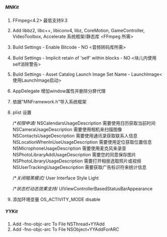 ##### MNKit
1. FFmpeg<4.2> 最低支持9.3
2. Add libbz2, libc++, libiconv4, libz, CoreMotion, GameController, VideoToolbox, Accelerate 系统框架/静态库 <FFmpeg 所需>
3. Build Settings - Enable Bitcode - NO <音频转码库所需>
4. Build Settings - Implicit retain of 'self' within blocks - NO <块儿内使用self消除警告>
5. Build Settings - Asset Catalog Launch Image Set Name - LaunchImage<使用LaunchImage启动>
6. AppDelegate 增加window属性并删除分屏代理
7. 依据"MNFramework.h"导入系统框架
8. plist 设置

    /**权限申请*/
    <key>NSCalendarsUsageDescription</key>
    <string>需要使用日历获取当前时间</string>
    <key>NSCameraUsageDescription</key>
    <string>需要使用相机来扫描图像</string>
    <key>NSContactsUsageDescription</key>
    <string>需要使用通讯录获取联系人信息</string>
    <key>NSLocationWhenInUseUsageDescription</key>
    <string>需要使用定位获取位置信息</string>
    <key>NSMicrophoneUsageDescription</key>
    <string>需要使用麦克风来录音</string>
    <key>NSPhotoLibraryAddUsageDescription</key>
    <string>需要您的同意保存图片</string>
    <key>NSPhotoLibraryUsageDescription</key>
    <string>需要打开相册选取照片或视频</string>
    <key>NSUserTrackingUsageDescription</key>
    <string>需要获取广告标识符来统计信息</string>
    
    /**关闭暗黑模式*/
    <key>User Interface Style</key>
    <string>Light</string>
    
    /**状态栏动态效果支持*/
    <key>UIViewControllerBasedStatusBarAppearance</key>
    <false/>
    
9. 添加环境变量
    OS_ACTIVITY_MODE        disable
    
##### YYKit
1. Add -fno-objc-arc To File NSThread+YYAdd
2. Add -fno-objc-arc To File NSObject+YYAddForARC
